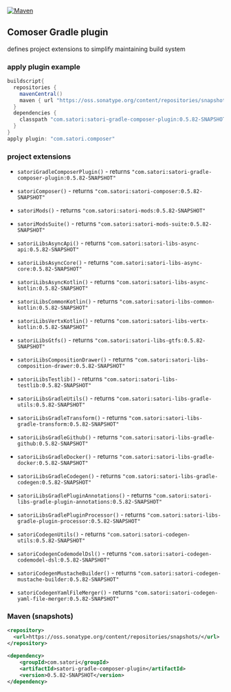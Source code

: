 [![Maven](https://img.shields.io/nexus/s/https/oss.sonatype.org/com.satori/satori-gradle-composer-plugin.svg)](https://oss.sonatype.org/content/repositories/snapshots/com/satori/satori-gradle-composer-plugin/0.5.82-SNAPSHOT/)

## Comoser Gradle plugin 

defines project extensions to simplify maintaining build system 

### apply plugin example

```gradle
buildscript{
  repositories {
    mavenCentral()
    maven { url "https://oss.sonatype.org/content/repositories/snapshots" }
  }
  dependencies {
    classpath "com.satori:satori-gradle-composer-plugin:0.5.82-SNAPSHOT"
  }
}
apply plugin: "com.satori.composer"
```

### project extensions


- `satoriGradleComposerPlugin()` - returns `"com.satori:satori-gradle-composer-plugin:0.5.82-SNAPSHOT"`

- `satoriComposer()` - returns `"com.satori:satori-composer:0.5.82-SNAPSHOT"`

- `satoriMods()` - returns `"com.satori:satori-mods:0.5.82-SNAPSHOT"`

- `satoriModsSuite()` - returns `"com.satori:satori-mods-suite:0.5.82-SNAPSHOT"`

- `satoriLibsAsyncApi()` - returns `"com.satori:satori-libs-async-api:0.5.82-SNAPSHOT"`

- `satoriLibsAsyncCore()` - returns `"com.satori:satori-libs-async-core:0.5.82-SNAPSHOT"`

- `satoriLibsAsyncKotlin()` - returns `"com.satori:satori-libs-async-kotlin:0.5.82-SNAPSHOT"`

- `satoriLibsCommonKotlin()` - returns `"com.satori:satori-libs-common-kotlin:0.5.82-SNAPSHOT"`

- `satoriLibsVertxKotlin()` - returns `"com.satori:satori-libs-vertx-kotlin:0.5.82-SNAPSHOT"`

- `satoriLibsGtfs()` - returns `"com.satori:satori-libs-gtfs:0.5.82-SNAPSHOT"`

- `satoriLibsCompositionDrawer()` - returns `"com.satori:satori-libs-composition-drawer:0.5.82-SNAPSHOT"`

- `satoriLibsTestlib()` - returns `"com.satori:satori-libs-testlib:0.5.82-SNAPSHOT"`

- `satoriLibsGradleUtils()` - returns `"com.satori:satori-libs-gradle-utils:0.5.82-SNAPSHOT"`

- `satoriLibsGradleTransform()` - returns `"com.satori:satori-libs-gradle-transform:0.5.82-SNAPSHOT"`

- `satoriLibsGradleGithub()` - returns `"com.satori:satori-libs-gradle-github:0.5.82-SNAPSHOT"`

- `satoriLibsGradleDocker()` - returns `"com.satori:satori-libs-gradle-docker:0.5.82-SNAPSHOT"`

- `satoriLibsGradleCodegen()` - returns `"com.satori:satori-libs-gradle-codegen:0.5.82-SNAPSHOT"`

- `satoriLibsGradlePluginAnnotations()` - returns `"com.satori:satori-libs-gradle-plugin-annotations:0.5.82-SNAPSHOT"`

- `satoriLibsGradlePluginProcessor()` - returns `"com.satori:satori-libs-gradle-plugin-processor:0.5.82-SNAPSHOT"`

- `satoriCodegenUtils()` - returns `"com.satori:satori-codegen-utils:0.5.82-SNAPSHOT"`

- `satoriCodegenCodemodelDsl()` - returns `"com.satori:satori-codegen-codemodel-dsl:0.5.82-SNAPSHOT"`

- `satoriCodegenMustacheBuilder()` - returns `"com.satori:satori-codegen-mustache-builder:0.5.82-SNAPSHOT"`

- `satoriCodegenYamlFileMerger()` - returns `"com.satori:satori-codegen-yaml-file-merger:0.5.82-SNAPSHOT"`

  

### Maven (snapshots)
```xml
<repository>
  <url>https://oss.sonatype.org/content/repositories/snapshots/</url>
</repository>
```
```xml
<dependency>
    <groupId>com.satori</groupId>
    <artifactId>satori-gradle-composer-plugin</artifactId>
    <version>0.5.82-SNAPSHOT</version>
</dependency>
```

